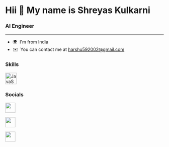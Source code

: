Hii 👋 My name is Shreyas Kulkarni
================================

 ### AI Engineer

--------------------------

* 🌍  I'm from India
* ✉️  You can contact me at [harshu592002@gmail.com](mailto:harshu592002@gmail.com)

### Skills

<p align="left">
<a href="https://developer.mozilla.org/en-US/docs/Web/JavaScript" target="_blank" rel="noreferrer"><img src="https://raw.githubusercontent.com/danielcranney/readme-generator/main/public/icons/skills/javascript-colored.svg" width="36" height="36" alt="JavaScript" /></a>
</p>


### Socials

<p align="left"> <a href="https://github.com/Shreyas5851" target="_blank" rel="noreferrer"><img src="https://github.githubassets.com/images/modules/logos_page/GitHub-Mark.png" width="32" height="32" /></a></p>
<p align="left"> <a href="https://www.linkedin.com/in/shreyas-kulkarni-b51601233/" target="_blank" rel="noreferrer"><img src="https://upload.wikimedia.org/wikipedia/commons/thumb/c/ca/LinkedIn_logo_initials.png/640px-LinkedIn_logo_initials.png" width="32" height="32" /></a></p>
<p align="left"> <a href="https://www.instagram.com/shreyas_5851/" target="_blank" rel="noreferrer"><img src="https://upload.wikimedia.org/wikipedia/commons/thumb/9/95/Instagram_logo_2022.svg/1200px-Instagram_logo_2022.svg.png" width="32" height="32" /></a></p>

